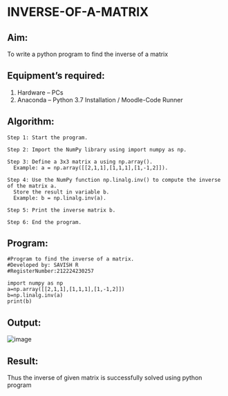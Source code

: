 # INVERSE-OF-A-MATRIX
## Aim:
To write a python program to find the inverse of a matrix
## Equipment’s required:
1. 	Hardware – PCs
2. 	Anaconda – Python 3.7 Installation / Moodle-Code Runner
## Algorithm:
```
Step 1: Start the program.

Step 2: Import the NumPy library using import numpy as np.

Step 3: Define a 3x3 matrix a using np.array().
  Example: a = np.array([[2,1,1],[1,1,1],[1,-1,2]]).

Step 4: Use the NumPy function np.linalg.inv() to compute the inverse of the matrix a.
  Store the result in variable b.
  Example: b = np.linalg.inv(a).

Step 5: Print the inverse matrix b.

Step 6: End the program.
```
## Program:
```
#Program to find the inverse of a matrix.
#Developed by: SAVISH R
#RegisterNumber:212224230257

import numpy as np
a=np.array([[2,1,1],[1,1,1],[1,-1,2]])
b=np.linalg.inv(a)
print(b)
```
## Output:

![image](https://github.com/user-attachments/assets/40b08cd3-a969-4dbc-8ecd-ff41035234bf)

## Result:
Thus the inverse of given matrix is successfully solved using python program

